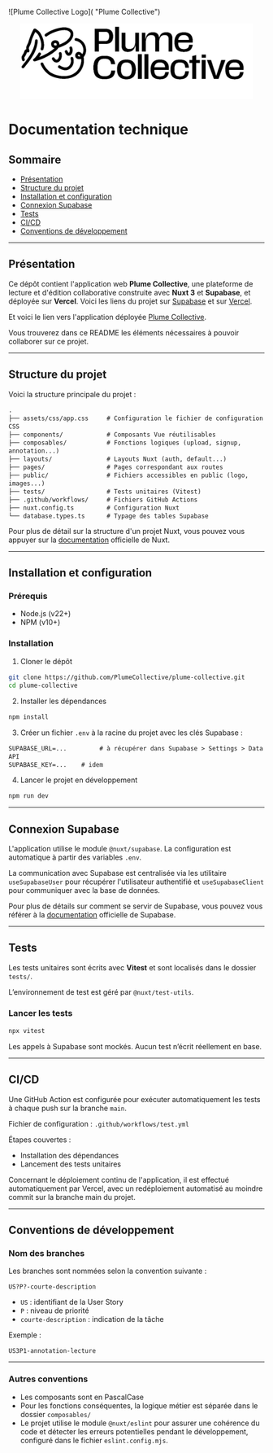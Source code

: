 ![Plume Collective Logo]( "Plume Collective")

<div align="center">
  <a href="https://plume-collective-tau.vercel.app" target="_blank" rel="noopener noreferrer">
    <img src="./public/logo/plume-collective-logo.svg" alt="Plume Collective Logo"  height="150">
  </a>
</div>

# Documentation technique

## Sommaire

- [Présentation](#présentation)
- [Structure du projet](#structure-du-projet)
- [Installation et configuration](#installation-et-configuration)
- [Connexion Supabase](#connexion-supabase)
- [Tests](#tests)
- [CI/CD](#cicd)
- [Conventions de développement](#conventions-de-développement)

---

## Présentation

Ce dépôt contient l'application web **Plume Collective**, une plateforme de lecture et d'édition collaborative construite avec **Nuxt 3** et **Supabase**, et déployée sur **Vercel**.
Voici les liens du projet sur [Supabase](https://supabase.com/dashboard/project/mlwkbqzbxusbocvyvhdw) et sur [Vercel](https://vercel.com/plumecollectives-projects/plume-collective).

Et voici le lien vers l'application déployée [Plume Collective](https://plume-collective-tau.vercel.app).

Vous trouverez dans ce README les éléments nécessaires à pouvoir collaborer sur ce projet.

---

## Structure du projet

Voici la structure principale du projet :

```
.
├── assets/css/app.css     # Configuration le fichier de configuration CSS
├── components/            # Composants Vue réutilisables
├── composables/           # Fonctions logiques (upload, signup, annotation...)
├── layouts/               # Layouts Nuxt (auth, default...)
├── pages/                 # Pages correspondant aux routes
├── public/                # Fichiers accessibles en public (logo, images...)
├── tests/                 # Tests unitaires (Vitest)
├── .github/workflows/     # Fichiers GitHub Actions
├── nuxt.config.ts         # Configuration Nuxt
└── database.types.ts      # Typage des tables Supabase
```

Pour plus de détail sur la structure d'un projet Nuxt, vous pouvez vous appuyer sur la [documentation](https://nuxt.com/docs/guide/directory-structure/nuxt) officielle de Nuxt.

---

## Installation et configuration

### Prérequis

- Node.js (v22+)
- NPM (v10+)

### Installation

1. Cloner le dépôt

```bash
git clone https://github.com/PlumeCollective/plume-collective.git
cd plume-collective
```

2. Installer les dépendances

```bash
npm install
```

3. Créer un fichier `.env` à la racine du projet avec les clés Supabase :

```
SUPABASE_URL=...         # à récupérer dans Supabase > Settings > Data API
SUPABASE_KEY=...    # idem
```

4. Lancer le projet en développement

```bash
npm run dev
```

---

## Connexion Supabase

L'application utilise le module `@nuxt/supabase`. La configuration est automatique à partir des variables `.env`.

La communication avec Supabase est centralisée via les utilitaire `useSupabaseUser` pour récupérer l'utilisateur authentifié et `useSupabaseClient` pour communiquer avec la base de données.

Pour plus de détails sur comment se servir de Supabase, vous pouvez vous référer à la [documentation](https://supabase.com/docs) officielle de Supabase.

---

## Tests

Les tests unitaires sont écrits avec **Vitest** et sont localisés dans le dossier `tests/`.

L’environnement de test est géré par `@nuxt/test-utils`.

### Lancer les tests

```bash
npx vitest
```

Les appels à Supabase sont mockés. Aucun test n’écrit réellement en base.

---

## CI/CD

Une GitHub Action est configurée pour exécuter automatiquement les tests à chaque push sur la branche `main`.

Fichier de configuration : `.github/workflows/test.yml`

Étapes couvertes :

- Installation des dépendances
- Lancement des tests unitaires

Concernant le déploiement continu de l'application, il est effectué automatiquement par Vercel, avec un redéploiement automatisé au moindre commit sur la branche main du projet.

---

## Conventions de développement

### Nom des branches

Les branches sont nommées selon la convention suivante :

```
US?P?-courte-description
```

- `US` : identifiant de la User Story
- `P` : niveau de priorité
- `courte-description` : indication de la tâche

Exemple :

```
US3P1-annotation-lecture
```

---

### Autres conventions

- Les composants sont en PascalCase
- Pour les fonctions conséquentes, la logique métier est séparée dans le dossier `composables/`
- Le projet utilise le module `@nuxt/eslint` pour assurer une cohérence du code et détecter les erreurs potentielles pendant le développement, configuré dans le fichier `eslint.config.mjs`.
